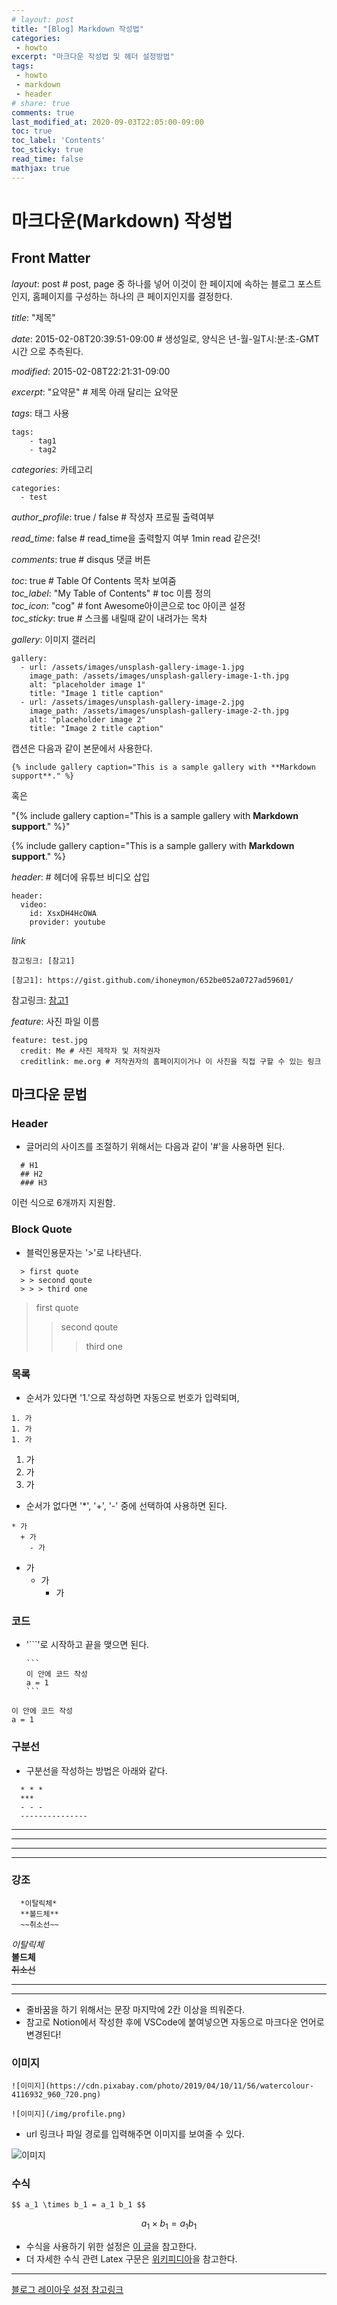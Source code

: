 ```yaml
---
# layout: post
title: "[Blog] Markdown 작성법"
categories:
 - howto
excerpt: "마크다운 작성법 및 헤더 설정방법"
tags: 
 - howto
 - markdown
 - header
# share: true 
comments: true 
last_modified_at: 2020-09-03T22:05:00-09:00
toc: true
toc_label: 'Contents'
toc_sticky: true
read_time: false
mathjax: true
---
```


# 마크다운(Markdown) 작성법


## Front Matter

*layout*: post # post, page 중 하나를 넣어 이것이 한 페이지에 속하는 블로그 포스트인지, 홈페이지를 구성하는 하나의 큰 페이지인지를 결정한다.   
  
*title*: "제목"   

*date*: 2015-02-08T20:39:51-09:00 # 생성일로, 양식은 년-월-일T시:분:초-GMT시간 으로 추측된다.   
  
*modified*: 2015-02-08T22:21:31-09:00   

*excerpt*: "요약문" # 제목 아래 달리는 요약문   

*tags*: 태그 사용   
```
tags:
    - tag1
    - tag2
```

*categories*: 카테고리   
```
categories:
  - test
```

*author_profile*: true / false # 작성자 프로필 출력여부   

*read_time*: false # read_time을 출력할지 여부 1min read 같은것!   

*comments*: true # disqus 댓글 버튼   

*toc*: true # Table Of Contents 목차 보여줌   
*toc_label*: "My Table of Contents" # toc 이름 정의   
*toc_icon*: "cog" # font Awesome아이콘으로 toc 아이콘 설정   
*toc_sticky*: true # 스크롤 내릴때 같이 내려가는 목차   

*gallery*: 이미지 갤러리   
```
gallery:
  - url: /assets/images/unsplash-gallery-image-1.jpg
    image_path: /assets/images/unsplash-gallery-image-1-th.jpg
    alt: "placeholder image 1"
    title: "Image 1 title caption"
  - url: /assets/images/unsplash-gallery-image-2.jpg
    image_path: /assets/images/unsplash-gallery-image-2-th.jpg
    alt: "placeholder image 2"
    title: "Image 2 title caption"
```

캡션은 다음과 같이 본문에서 사용한다.   

```
{% include gallery caption="This is a sample gallery with **Markdown support**." %}
```

혹은   

"{% include gallery caption="This is a sample gallery with **Markdown support**." %}"

{% include gallery caption="This is a sample gallery with **Markdown support**." %}

*header*:  # 헤더에 유튜브 비디오 삽입   
```
header:
  video:
    id: XsxDH4HcOWA
    provider: youtube
```

*link*
```
참고링크: [참고1]   

[참고1]: https://gist.github.com/ihoneymon/652be052a0727ad59601/
```

참고링크: [참고1]   


[참고1]: https://gist.github.com/ihoneymon/652be052a0727ad59601/

*feature*: 사진 파일 이름
```   
feature: test.jpg
  credit: Me # 사진 제작자 및 저작권자   
  creditlink: me.org # 저작권자의 홈페이지이거나 이 사진을 직접 구할 수 있는 링크
```
  

## 마크다운 문법
### Header
- 글머리의 사이즈를 조절하기 위해서는 다음과 같이 '#'을 사용하면 된다.   
```
  # H1
  ## H2
  ### H3
```
이런 식으로 6개까지 지원함.   

### Block Quote
- 블럭인용문자는 '>'로 나타낸다.   
```
  > first quote
  > > second qoute
  > > > third one
```
> first quote
> > second qoute
> > > third one

### 목록
- 순서가 있다면 '1.'으로 작성하면 자동으로 번호가 입력되며,   
```
1. 가
1. 가
1. 가
```

1. 가
1. 가
1. 가

- 순서가 없다면 '*', '+', '-' 중에 선택하여 사용하면 된다.   

```
* 가
  + 가
    - 가
```

* 가
  + 가
    - 가

### 코드
- '```'로 시작하고 끝을 맺으면 된다.   


      ```
      이 안에 코드 작성
      a = 1
      ```


```
이 안에 코드 작성
a = 1
```

### 구분선
- 구분선을 작성하는 방법은 아래와 같다.   

```
  * * *
  ***
  - - -
  ---------------
```

* * *
***
- - -
---------------

### 강조
```
  *이탈릭체*
  **볼드체**
  ~~취소선~~
```

*이탈릭체*   
**볼드체**   
~~취소선~~   


- - -
- - -
- 줄바꿈을 하기 위해서는 문장 마지막에 2칸 이상을 띄워준다.  
- 참고로 Notion에서 작성한 후에 VSCode에 붙여넣으면 자동으로 마크다운 언어로 변경된다!    

### 이미지
```
![이미지](https://cdn.pixabay.com/photo/2019/04/10/11/56/watercolour-4116932_960_720.png)

![이미지](/img/profile.png)
```

- url 링크나 파일 경로를 입력해주면 이미지를 보여줄 수 있다.  

![이미지](https://cdn.pixabay.com/photo/2019/04/10/11/56/watercolour-4116932_960_720.png)


### 수식
```
$$ a_1 \times b_1 = a_1 b_1 $$
```
$$ a_1 \times b_1 = a_1 b_1 $$

- 수식을 사용하기 위한 설정은 [이 글](http://sgeos.github.io/github/jekyll/2016/08/21/adding_mathjax_to_a_jekyll_github_pages_blog.html)을 참고한다.  
- 더 자세한 수식 관련 Latex 구문은 [위키피디아](https://en.wikipedia.org/wiki/Help:Displaying_a_formula#Formatting_using_TeX)을 참고한다.  


- - -
[블로그 레이아웃 설정 참고링크](https://danggai.github.io/github.io/Archive%EC%97%90%EC%84%9C-%EC%B9%B4%ED%85%8C%EA%B3%A0%EB%A6%AC-%EC%9D%B4%EB%A6%84,-%EB%82%A0%EC%A7%9C-%EB%B3%B4%EC%9D%B4%EA%B2%8C%ED%95%98%EA%B8%B0!/)



